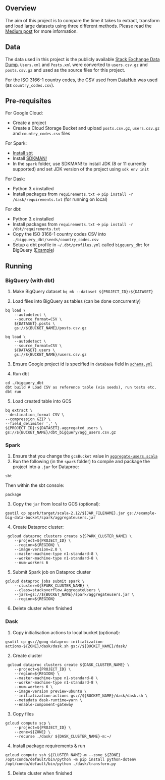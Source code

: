 
## Overview
The aim of this project is to compare the time it takes to extract, transform and load large datasets using three different methods.
Please read the [Medium post](https://medium.com/@cjmcguicken/working-with-large-datasets-bigquery-with-dbt-vs-spark-vs-dask-92e596ce8e06) for more information.

## Data
The data used in this project is the publicly available [Stack Exchange Data Dump](https://archive.org/details/stackexchange). `Users.xml` and `Posts.xml` were converted to `users.csv.gz` and `posts.csv.gz` and used as the source files for this project.

For the ISO 3166-1 country codes, the CSV used from [DataHub](https://datahub.io/core/country-list) was used (as `country_codes.csv`).

## Pre-requisites
For Google Cloud:
- Create a project
- Create a Cloud Storage Bucket and upload `posts.csv.gz`, `users.csv.gz` and `country_codes.csv` files 

For Spark:
- [Install sbt](https://www.scala-sbt.org/1.x/docs/Setup.html)
- Install [SDKMAN!](https://sdkman.io/)
- In the `spark` folder, use SDKMAN! to install JDK (8 or 11 currently supported) and set JDK version of the project using `sdk env init`

For Dask:
- Python 3.x installed
- Install packages from `requirements.txt` -> `pip install -r /dask/requirements.txt` (for running on local)

For dbt:
- Python 3.x installed
- Install packages from `requirements.txt` -> `pip install -r /dbt/requirements.txt`
- Copy the ISO 3166-1 country codes CSV into `./bigquery_dbt/seeds/country_codes.csv`
- Setup a dbt profile in `~/.dbt/profiles.yml` called `bigquery_dbt` for BigQuery ([Example](https://docs.getdbt.com/reference/warehouse-profiles/bigquery-profile))
## Running
### BigQuery (with dbt)
1. Make BigQuery dataset
`bq mk --dataset ${PROJECT_ID}:${DATASET}`

2. Load files into BigQuery as tables (can be done concurrently)
```
bq load \
    --autodetect \
    --source_format=CSV \
    ${DATASET}.posts \
    gs://${BUCKET_NAME}/posts.csv.gz

bq load \
    --autodetect \
    --source_format=CSV \
    ${DATASET}.users \
    gs://${BUCKET_NAME}/users.csv.gz
```

3. Ensure Google project id is specified in `database` field in [`schema.yml`](bigquery_dbt/models/schema.yml)

4. Run dbt
```
cd ./bigquery_dbt
dbt build # Load CSV as reference table (via seeds), run tests etc.
dbt run
```

5. Load created table into GCS
```
bq extract \
--destination_format CSV \
--compression GZIP \
--field_delimiter ',' \
${PROJECT_ID}:${DATASET}.aggregated_users \
gs://${BUCKET_NAME}/dbt_bigquery/agg_users.csv.gz
```

### Spark
1. Ensure that you change the `gcsBucket` value in [`aggregate-users.scala`](spark/aggregate-users.scala)
2. Run the following (in the `spark` folder) to compile and package the project into a `.jar` for Dataproc:
```
sbt
```
Then within the sbt console:
```
package
```

3. Copy the `jar` from local to GCS (optional):
```
gsutil cp spark/target/scala-2.12/${JAR_FILENAME}.jar gs://example-big-data-bucket/spark/aggregateusers.jar
```

4. Create Dataproc cluster:
```
 gcloud dataproc clusters create ${SPARK_CLUSTER_NAME} \
    --project=${PROJECT_ID} \
    --region=${REGION} \
    --image-version=2.0 \
    --master-machine-type n1-standard-8 \
    --worker-machine-type n1-standard-8 \
    --num-workers 6
```

5. Submit Spark job on Dataproc cluster
```
gcloud dataproc jobs submit spark \
    --cluster=${SPARK_CLUSTER_NAME} \
    --class=stackoverflow.AggregateUsers \
    --jars=gs://${BUCKET_NAME}/spark/aggregateusers.jar \
    --region=${REGION}
```

6. Delete cluster when finished

### Dask
1. Copy initialisation actions to local bucket (optional):
```
gsutil cp gs://goog-dataproc-initialization-actions-${ZONE}/dask/dask.sh gs://${BUCKET_NAME}/dask/
```

2. Create cluster
```
 gcloud dataproc clusters create ${DASK_CLUSTER_NAME} \
    --project=${PROJECT_ID} \
    --region=${REGION} \
    --master-machine-type n1-standard-8 \
    --worker-machine-type n1-standard-8 \
    --num-workers 6 \
    --image-version preview-ubuntu \
    --initialization-actions gs://${BUCKET_NAME}/dask/dask.sh \
    --metadata dask-runtime=yarn \
    --enable-component-gateway
```

3. Copy files
```
gcloud compute scp \
    --project=${PROJECT_ID} \
    --zone=${ZONE} \
    --recurse ./dask/ ${DASK_CLUSTER_NAME}-m:~/
```

4. Install package requirements & run
```
gcloud compute ssh ${CLUSTER_NAME}-m --zone ${ZONE}
/opt/conda/default/bin/python -m pip install python-dotenv
/opt/conda/default/bin/python ./dask/transform.py
```

5. Delete cluster when finished

